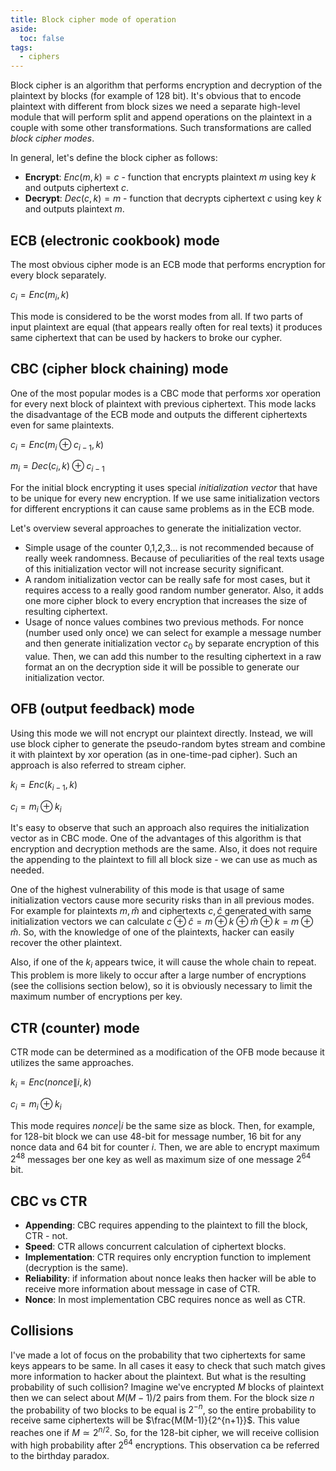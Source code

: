 ```yaml
---
title: Block cipher mode of operation
aside:
  toc: false
tags:
  - ciphers
---
```


Block cipher is an algorithm that performs encryption and decryption of the plaintext by blocks (for example of 128
bit). It's obvious that to encode plaintext with different from block sizes we need a separate high-level module that
will perform split and append operations on the plaintext in a couple with some other transformations. Such transformations
are called _block cipher modes_.

In general, let's define the block cipher as follows:

- __Encrypt__: $Enc(m, k) = c$ - function that encrypts plaintext $m$ using key $k$ and outputs ciphertext $c$.
- __Decrypt__: $Dec(c, k) = m$ - function that decrypts ciphertext $c$ using key $k$ and outputs plaintext $m$.

## ECB (electronic cookbook) mode

The most obvious cipher mode is an ECB mode that performs encryption for every block separately.

$c_i = Enc(m_i, k)$

This mode is considered to be the worst modes from all. If two parts of input plaintext are equal (that appears really often
for real texts) it produces same ciphertext that can be used by hackers to broke our cypher.

## CBC (cipher block chaining) mode

One of the most popular modes is a CBC mode that performs xor operation for every next block of  plaintext with previous
ciphertext. This mode lacks the disadvantage of the ECB mode and outputs the different ciphertexts even for same
plaintexts.

$c_i = Enc(m_i \oplus c_{i-1}, k)$

$m_i = Dec(c_i, k) \oplus c_{i-1}$

For the initial block encrypting it uses special _initialization vector_ that have to be unique for every new
encryption. If we use same initialization vectors for different encryptions it can cause same problems as in the ECB
mode.

Let's overview several approaches to generate the initialization vector.

- Simple usage of the counter 0,1,2,3... is not recommended because of really week randomness. Because of peculiarities
  of the real texts usage of this initialization vector will not increase security significant.
- A random initialization vector can be really safe for most cases, but it requires access to a really good random
  number generator. Also, it adds one more cipher block to every encryption that increases the size of resulting
  ciphertext.
- Usage of nonce values combines two previous methods. For nonce (number used only once) we can select for example a
  message number and then generate initialization vector $c_0$ by separate encryption of this value. Then, we can add
  this number to the resulting ciphertext in a raw format an on the decryption side it will be possible to generate our
  initialization vector.

## OFB (output feedback) mode

Using this mode we will not encrypt our plaintext directly. Instead, we will use block cipher to generate the pseudo-random
bytes stream and combine it with plaintext by xor operation (as in one-time-pad cipher). Such an approach is also
referred to stream cipher.

$k_i = Enc(k_{i-1}, k)$

$c_i = m_i \oplus k_i$

It's easy to observe that such an approach also requires the initialization vector as in CBC mode. One of the advantages
of this algorithm is that encryption and decryption methods are the same. Also, it does not require the appending to
the plaintext to fill all block size - we can use as much as needed.

One of the highest vulnerability of this mode is that usage of same initialization vectors cause more security risks
than in all previous modes. For example for plaintexts $m, \hat{m}$ and ciphertexts $c, \hat{c}$ generated with same
initialization vectors we can calculate $c \oplus \hat{c} = m \oplus k \oplus \hat{m} \oplus k = m \oplus \hat{m}$.
So, with the knowledge of one of the plaintexts, hacker can easily recover the other plaintext.

Also, if one of the $k_i$ appears twice, it will cause the whole chain to repeat. This problem is more likely to occur
after a large number of encryptions (see the collisions section below), so it is obviously necessary to limit the
maximum number of encryptions per key.

## CTR (counter) mode

CTR mode can be determined as a modification of the OFB mode because it utilizes the same approaches.

$k_i = Enc(nonce \| i, k)$

$c_i = m_i \oplus k_i$

This mode requires $nonce | i$ be the same size as block. Then, for example, for 128-bit block we can use 48-bit for
message number, 16 bit for any nonce data and 64 bit for counter $i$. Then, we are able to encrypt maximum $2^{48}$
messages ber one key as well as maximum size of one message $2^{64}$ bit.

## CBC vs CTR

- __Appending__: CBC requires appending to the plaintext to fill the block, CTR - not.
- __Speed__: CTR allows concurrent calculation of ciphertext blocks.
- __Implementation__: CTR requires only encryption function to implement (decryption is the same).
- __Reliability__: if information about nonce leaks then hacker will be able to receive more information about message
  in case of CTR.
- __Nonce__: In most implementation CBC requires nonce as well as CTR.

## Collisions

I've made a lot of focus on the probability that two ciphertexts for same keys appears to be same. In all cases it easy
to check that such match gives more information to hacker about the plaintext. But what is the resulting probability of
such collision? Imagine we've encrypted $M$ blocks of plaintext then we can select about $M(M - 1)/2$ pairs from them.
For the block size $n$ the probability of two blocks to be equal is $2^{-n}$, so the entire probability to receive
same ciphertexts will be
$\frac{M(M-1)}{2^{n+1}}$. This value reaches one if $M \simeq 2^{n/2}$. So, for the 128-bit cipher, we will receive
collision with high probability after $2^{64}$ encryptions. This observation ca be referred to the birthday paradox.